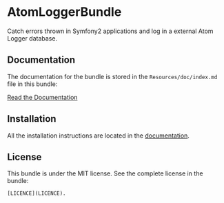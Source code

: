 AtomLoggerBundle
================

Catch errors thrown in Symfony2 applications and log in a external Atom Logger database.

Documentation
-------------

The documentation for the bundle is stored in the `Resources/doc/index.md` file in this bundle:

[Read the Documentation](https://github.com/frodosghost/AtomLoggerBundle/blob/master/Resources/doc/index.md)

Installation
------------

All the installation instructions are located in the [documentation](https://github.com/frodosghost/AtomLoggerBundle/blob/master/Resources/doc/index.md).

License
-------

This bundle is under the MIT license. See the complete license in the bundle:

    [LICENCE](LICENCE).
